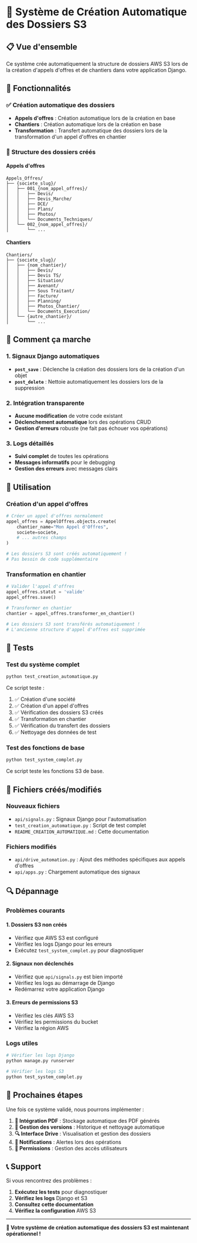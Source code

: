 # 🚀 Système de Création Automatique des Dossiers S3

## 📋 Vue d'ensemble

Ce système crée automatiquement la structure de dossiers AWS S3 lors de la création d'appels d'offres et de chantiers dans votre application Django.

## 🎯 Fonctionnalités

### **✅ Création automatique des dossiers**

- **Appels d'offres** : Création automatique lors de la création en base
- **Chantiers** : Création automatique lors de la création en base
- **Transformation** : Transfert automatique des dossiers lors de la transformation d'un appel d'offres en chantier

### **📁 Structure des dossiers créés**

#### **Appels d'offres**

```
Appels_Offres/
├── {societe_slug}/
│   ├── 001_{nom_appel_offres}/
│   │   ├── Devis/
│   │   ├── Devis_Marche/
│   │   ├── DCE/
│   │   ├── Plans/
│   │   ├── Photos/
│   │   └── Documents_Techniques/
│   └── 002_{nom_appel_offres}/
│       └── ...
```

#### **Chantiers**

```
Chantiers/
├── {societe_slug}/
│   ├── {nom_chantier}/
│   │   ├── Devis/
│   │   ├── Devis TS/
│   │   ├── Situation/
│   │   ├── Avenant/
│   │   ├── Sous Traitant/
│   │   ├── Facture/
│   │   ├── Planning/
│   │   ├── Photos_Chantier/
│   │   └── Documents_Execution/
│   └── {autre_chantier}/
│       └── ...
```

## 🔧 Comment ça marche

### **1. Signaux Django automatiques**

- **`post_save`** : Déclenche la création des dossiers lors de la création d'un objet
- **`post_delete`** : Nettoie automatiquement les dossiers lors de la suppression

### **2. Intégration transparente**

- **Aucune modification** de votre code existant
- **Déclenchement automatique** lors des opérations CRUD
- **Gestion d'erreurs** robuste (ne fait pas échouer vos opérations)

### **3. Logs détaillés**

- **Suivi complet** de toutes les opérations
- **Messages informatifs** pour le debugging
- **Gestion des erreurs** avec messages clairs

## 🚀 Utilisation

### **Création d'un appel d'offres**

```python
# Créer un appel d'offres normalement
appel_offres = AppelOffres.objects.create(
    chantier_name="Mon Appel d'Offres",
    societe=societe,
    # ... autres champs
)

# Les dossiers S3 sont créés automatiquement !
# Pas besoin de code supplémentaire
```

### **Transformation en chantier**

```python
# Valider l'appel d'offres
appel_offres.statut = 'valide'
appel_offres.save()

# Transformer en chantier
chantier = appel_offres.transformer_en_chantier()

# Les dossiers S3 sont transférés automatiquement !
# L'ancienne structure d'appel d'offres est supprimée
```

## 🧪 Tests

### **Test du système complet**

```bash
python test_creation_automatique.py
```

Ce script teste :

1. ✅ Création d'une société
2. ✅ Création d'un appel d'offres
3. ✅ Vérification des dossiers S3 créés
4. ✅ Transformation en chantier
5. ✅ Vérification du transfert des dossiers
6. ✅ Nettoyage des données de test

### **Test des fonctions de base**

```bash
python test_system_complet.py
```

Ce script teste les fonctions S3 de base.

## 📁 Fichiers créés/modifiés

### **Nouveaux fichiers**

- `api/signals.py` : Signaux Django pour l'automatisation
- `test_creation_automatique.py` : Script de test complet
- `README_CREATION_AUTOMATIQUE.md` : Cette documentation

### **Fichiers modifiés**

- `api/drive_automation.py` : Ajout des méthodes spécifiques aux appels d'offres
- `api/apps.py` : Chargement automatique des signaux

## 🔍 Dépannage

### **Problèmes courants**

#### **1. Dossiers S3 non créés**

- Vérifiez que AWS S3 est configuré
- Vérifiez les logs Django pour les erreurs
- Exécutez `test_system_complet.py` pour diagnostiquer

#### **2. Signaux non déclenchés**

- Vérifiez que `api/signals.py` est bien importé
- Vérifiez les logs au démarrage de Django
- Redémarrez votre application Django

#### **3. Erreurs de permissions S3**

- Vérifiez les clés AWS S3
- Vérifiez les permissions du bucket
- Vérifiez la région AWS

### **Logs utiles**

```bash
# Vérifier les logs Django
python manage.py runserver

# Vérifier les logs S3
python test_system_complet.py
```

## 🎯 Prochaines étapes

Une fois ce système validé, nous pourrons implémenter :

1. **📄 Intégration PDF** : Stockage automatique des PDF générés
2. **🔄 Gestion des versions** : Historique et nettoyage automatique
3. **🔍 Interface Drive** : Visualisation et gestion des dossiers
4. **📱 Notifications** : Alertes lors des opérations
5. **🔐 Permissions** : Gestion des accès utilisateurs

## 📞 Support

Si vous rencontrez des problèmes :

1. **Exécutez les tests** pour diagnostiquer
2. **Vérifiez les logs** Django et S3
3. **Consultez cette documentation**
4. **Vérifiez la configuration** AWS S3

---

**🎉 Votre système de création automatique des dossiers S3 est maintenant opérationnel !**
